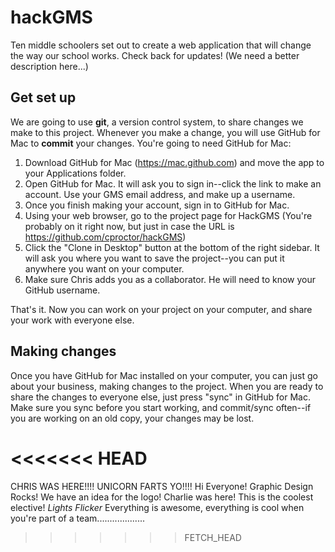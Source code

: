 hackGMS
=======

Ten middle schoolers set out to create a web application that will change the way our 
school works. Check back for updates! (We need a better description here...)

Get set up
----------
We are going to use **git**, a version control system, to share changes we make to 
this project. Whenever you make a change, you will use GitHub for Mac to **commit** your
changes. You're going to need GitHub for Mac:

1. Download GitHub for Mac (https://mac.github.com) and move the app to your Applications
   folder.
2. Open GitHub for Mac. It will ask you to sign in--click the link to make an account.
   Use your GMS email address, and make up a username. 
3. Once you finish making your account, sign in to GitHub for Mac. 
4. Using your web browser, go to the project page for HackGMS 
   (You're probably on it right now, but just in case the URL is https://github.com/cproctor/hackGMS)
5. Click the "Clone in Desktop" button at the bottom of the right sidebar. It will ask
   you where you want to save the project--you can put it anywhere you want on your 
   computer.
6. Make sure Chris adds you as a collaborator. He will need to know your GitHub username.
   
That's it. Now you can work on your project on your computer, and share your work with
everyone else.

Making changes
--------------

Once you have GitHub for Mac installed on your computer, you can just go about your 
business, making changes to the project. When you are ready to share the changes to 
everyone else, just press "sync" in GitHub for Mac. Make sure you sync before you start
working, and commit/sync often--if you are working on an old copy, your changes may be lost.

<<<<<<< HEAD
=======
CHRIS WAS HERE!!!!
UNICORN FARTS YO!!!!
Hi Everyone! Graphic Design Rocks! We have an idea for the logo! Charlie was here! This is the coolest elective! *Lights Flicker* Everything is awesome, everything is cool when
you're part of a team...................
>>>>>>> FETCH_HEAD
